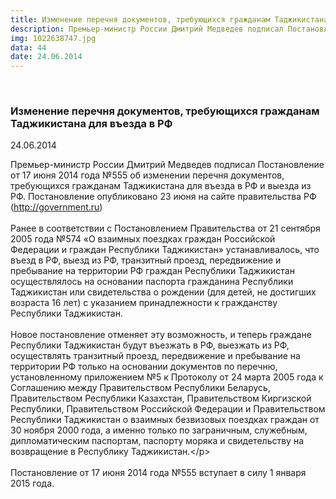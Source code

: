```yaml
---
title: Изменение перечня документов, требующихся гражданам Таджикистана для въезда в РФ
description: Премьер-министр России Дмитрий Медведев подписал Постановление от 17 июня 2014 года №555 об изменении перечня документов, требующихся гражданам Таджикистана для въезда в РФ и выезда из РФ.
img: 1022638747.jpg
data: 44
date: 24.06.2014
---
```


<div class="row newsdetail">
<div class="md-2">&nbsp;</div>
<div class="md-8 news-detail">
			<article-image
			class="detail_picture"
			border="0"
			src="1022638747.jpg"
			width="1000"
			height="541"
			alt="Изменение перечня документов, требующихся гражданам Таджикистана для въезда в РФ"
			title="Изменение перечня документов, требующихся гражданам Таджикистана для въезда в РФ"
			/></article-image>
				<h3>Изменение перечня документов, требующихся гражданам Таджикистана для въезда в РФ</h3>
					<p class="date-news">24.06.2014</p>
	<p>
				Премьер-министр России Дмитрий Медведев подписал Постановление от 17 июня 2014 года №555 об изменении перечня документов, требующихся гражданам Таджикистана для въезда в РФ и выезда из РФ. Постановление опубликовано 23 июня на сайте правительства РФ &#40;<a class="txttohtmllink" href="http://government.ru">http://government.ru</a>&#41;<br />
<br />
Ранее в соответствии с Постановлением Правительства от 21 сентября 2005 года №574 «О взаимных поездках граждан Российской Федерации и граждан Республики Таджикистан» устанавливалось, что въезд в РФ, выезд из РФ, транзитный проезд, передвижение и пребывание на территории РФ граждан Республики Таджикистан осуществлялось на основании паспорта гражданина Республики Таджикистан или свидетельства о рождении &#40;для детей, не достигших возраста 16 лет&#41; с указанием принадлежности к гражданству Республики Таджикистан.<br />
<br />
Новое постановление отменяет эту возможность, и теперь граждане Республики Таджикистан будут въезжать в РФ, выезжать из РФ, осуществлять транзитный проезд, передвижение и пребывание на территории РФ только на основании документов по перечню, установленному приложением №5 к Протоколу от 24 марта 2005 года к Соглашению между Правительством Республики Беларусь, Правительством Республики Казахстан, Правительством Киргизской Республики, Правительством Российской Федерации и Правительством Республики Таджикистан о взаимных безвизовых поездках граждан от 30 ноября 2000 года, а именно только по заграничным, служебным, дипломатическим паспортам, паспорту моряка и свидетельству на возвращение в Республику Таджикистан.&lt;/p&gt;<br />
<br />
Постановление от 17 июня 2014 года №555 вступает в силу 1 января 2015 года.<br />
	</p>
</div>
</div>